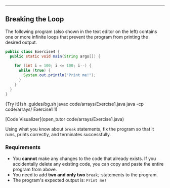 ---

## Breaking the Loop

The following program (also shown in the text editor on the left) contains one or more infinite loops that prevent the program from printing the desired output. 

```java
public class Exercise4 {
  public static void main(String args[]) {
    
    for (int i = 100; i <= 100; i--) {
      while (true) {
        System.out.println("Print me!");
      }
    }
  }
}
```

{Try it}(sh .guides/bg.sh javac code/arrays/Exercise1.java java -cp code/arrays/ Exercise1 1)

[Code Visualizer](open_tutor code/arrays/Exercise1.java)

Using what you know about `break` statements, fix the program so that it runs, prints correctly, and terminates successfully.

### Requirements
* You **cannot** make any changes to the code that already exists. If you accidentally delete any existing code, you can copy and paste the entire program from above.
* You need to add **two and only two** `break;` statements to the program.
* The program's expected output is: `Print me!`
